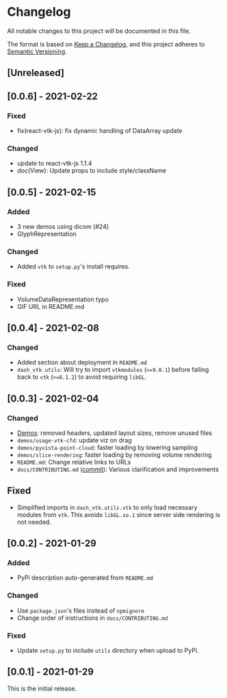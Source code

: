 # Changelog
All notable changes to this project will be documented in this file.

The format is based on [Keep a Changelog](https://keepachangelog.com/en/1.0.0/),
and this project adheres to [Semantic Versioning](https://semver.org/spec/v2.0.0.html).

## [Unreleased]

## [0.0.6] - 2021-02-22

### Fixed
* fix(react-vtk-js): fix dynamic handling of DataArray update

### Changed
* update to react-vtk-js 1.1.4
* doc(View): Update props to include style/className

## [0.0.5] - 2021-02-15

### Added
* 3 new demos using dicom (#24)
* GlyphRepresentation

### Changed
* Added `vtk` to `setup.py`'s install requires.

### Fixed
* VolumeDataRepresentation typo
* GIF URL in README.md


## [0.0.4] - 2021-02-08

### Changed
* Added section about deployment in `README.md`
* `dash_vtk.utils`: Will try to import `vtkmodules` (`>=9.0.1`) before falling back to `vtk` (`<=8.1.2`) to avoid requiring `libGL`.

## [0.0.3] - 2021-02-04

### Changed
* [Demos](https://github.com/plotly/dash-vtk/pull/16): removed headers, updated layout sizes, remove unused files
* `demos/usage-vtk-cfd`: update viz on drag
* `demos/pyvista-point-cloud`: faster loading by lowering sampling
* `demos/slice-rendering`: faster loading by removing volume rendering
* `README.md`: Change relative links to URLs
* `docs/CONTRIBUTING.md` ([commit](https://github.com/plotly/dash-vtk/pull/15/commits/0ec656e20b7e34e77bab7c573748e2842eba0d5f)): Various clarification and improvements

## Fixed
* Simplified imports in `dash_vtk.utils.vtk` to only load necessary modules from `vtk`. This avoids `libGL.so.1` since server side rendering is not needed.

## [0.0.2] - 2021-01-29

### Added

* PyPi description auto-generated from `README.md`

### Changed
* Use `package.json`'s files instead of `npmignore`
* Change order of instructions in  `docs/CONTRIBUTING.md`

### Fixed
* Update `setup.py` to include `utils` directory when upload to PyPi.


## [0.0.1] - 2021-01-29

This is the initial release.
